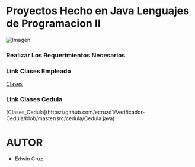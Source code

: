 # 
<h1> Proyectos Hecho en Java Lenguajes de Programacion II</h1>

![Imagen](https://www.universidades.com.ec/logos/original/logo-instituto-tecnologico-superior-quito.png)

<h3>Realizar Los Requerimientos Necesarios</h3>

<h3>Link Clases Empleado</h3>

[Clases](https://github.com/ecruzq1/Empleado/tree/master/src)

<h3>Link Clases Cedula</h3>
[Clases_Cedula](https://github.com/ecruzq1/Verificador-Cedula/blob/master/src/cedula/Cedula.java)


<h1>AUTOR</h1>

* Edwin Cruz


